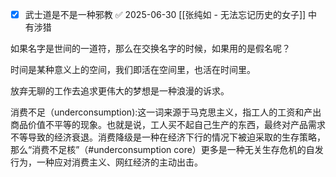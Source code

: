 - [x] 武士道是不是一种邪教 ✅ 2025-06-30
      [[张纯如 - 无法忘记历史的女子]] 中有涉猎

如果名字是世间的一道符，那么在交换名字的时候，如果用的是假名呢？

时间是某种意义上的空间，我们即活在空间里，也活在时间里。

放弃无聊的工作去追求更伟大的梦想是一种浪漫的诉求。

消费不足（underconsumption):这一词来源于马克思主义，指工人的工资和产出商品价值不平等的现象。也就是说，工人买不起自己生产的东西，最终对产品需求不等导致的经济衰退。消费降级是一种在经济下行的情况下被迫采取的生存策略，那么“消费不足核”（#underconsumption core）更多是一种无关生存危机的自发行为，一种应对消费主义、网红经济的主动出击。
